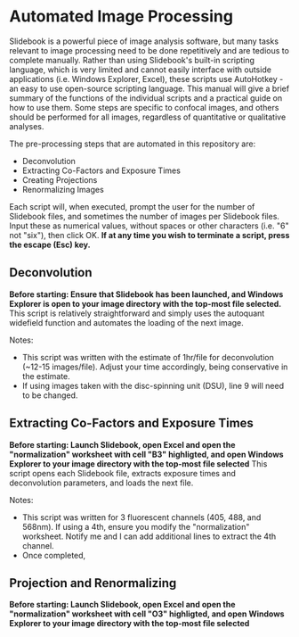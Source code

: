 # Automated Image Processing
Slidebook is a powerful piece of image analysis software, but many tasks relevant to image processing need to be done repetitively and are tedious to complete manually. Rather than using Slidebook's built-in scripting language, which is very limited and cannot easily interface with outside applications (i.e. Windows Explorer, Excel), these scripts use AutoHotkey - an easy to use open-source scripting language. This manual will give a brief summary of the functions of the individual scripts and a practical guide on how to use them. Some steps are specific to confocal images, and others should be performed for all images, regardless of quantitative or qualitative analyses.

The pre-processing steps that are automated in this repository are:

- Deconvolution
- Extracting Co-Factors and Exposure Times
- Creating Projections
- Renormalizing Images

Each script will, when executed, prompt the user for the number of Slidebook files, and sometimes the number of images per Slidebook files. Input these as numerical values, without spaces or other characters (i.e. "6" not "six"), then click OK. **If at any time you wish to terminate a script, press the escape (Esc) key.**

## Deconvolution
**Before starting: Ensure that Slidebook has been launched, and Windows Explorer is open to your image directory with the top-most file selected.**
This script is relatively straightforward and simply uses the autoquant widefield function and automates the loading of the next image. 

Notes:
- This script was written with the estimate of 1hr/file for deconvolution (~12-15 images/file). Adjust your time accordingly, being conservative in the estimate.
- If using images taken with the disc-spinning unit (DSU), line 9 will need to be changed.

## Extracting Co-Factors and Exposure Times
**Before starting: Launch Slidebook, open Excel and open the "normalization" worksheet with cell "B3" highligted, and open Windows Explorer to your image directory with the top-most file selected**
This script opens each Slidebook file, extracts exposure times and deconvolution parameters, and loads the next file.

Notes:
- This script was written for 3 fluorescent channels (405, 488, and 568nm). If using a 4th, ensure you modify the "normalization" worksheet. Notify me and I can add additional lines to extract the 4th channel.
- Once completed, 

## Projection and Renormalizing
**Before starting: Launch Slidebook, open Excel and open the "normalization" worksheet with cell "O3" highligted, and open Windows Explorer to your image directory with the top-most file selected**







